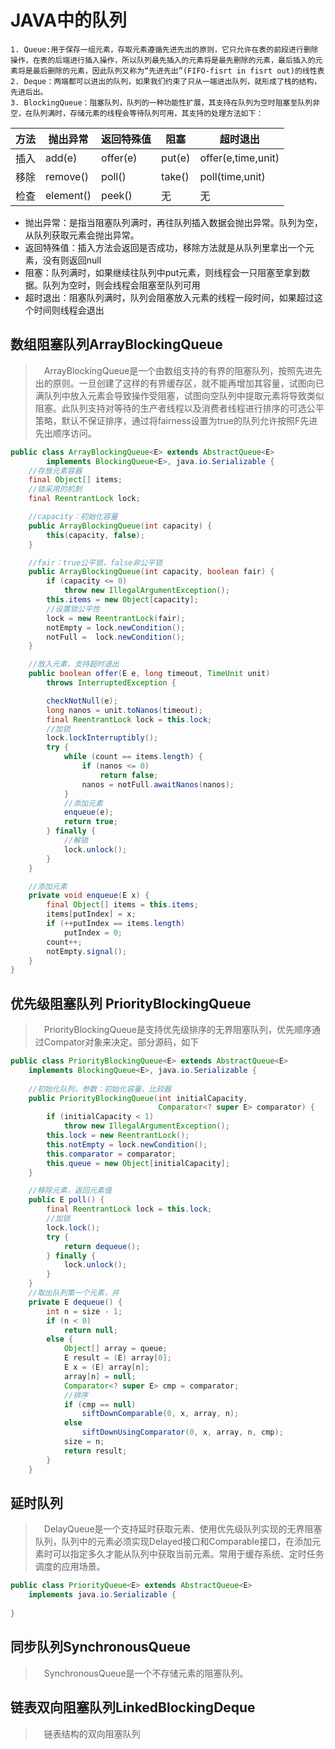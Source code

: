 # JAVA中的队列
    1. Queue:用于保存一组元素，存取元素遵循先进先出的原则，它只允许在表的前段进行删除操作，在表的后端进行插入操作，所以队列最先插入的元素将是最先删除的元素，最后插入的元素将是最后删除的元素，因此队列又称为“先进先出”(FIFO-fisrt in fisrt out)的线性表
    2. Deque：两端都可以进出的队列，如果我们约束了只从一端进出队列，就形成了栈的结构，先进后出。
    3. BlockingQueue：阻塞队列，队列的一种功能性扩展，其支持在队列为空时阻塞至队列非空，在队列满时，存储元素的线程会等待队列可用，其支持的处理方法如下：

方法 | 抛出异常 |  返回特殊值 | 阻塞 | 超时退出  
-|-|-|-|-
插入 | add(e) | offer(e) | put(e) | offer(e,time,unit)
移除 | remove() | poll() | take() | poll(time,unit)
检查 | element() | peek() | 无 | 无

- 抛出异常：是指当阻塞队列满时，再往队列插入数据会抛出异常。队列为空，从队列获取元素会抛出异常。
- 返回特殊值：插入方法会返回是否成功，移除方法就是从队列里拿出一个元素，没有则返回null
- 阻塞：队列满时，如果继续往队列中put元素，则线程会一只阻塞至拿到数据。队列为空时，则会线程会阻塞至队列可用
- 超时退出：阻塞队列满时，队列会阻塞放入元素的线程一段时间，如果超过这个时间则线程会退出

## 数组阻塞队列ArrayBlockingQueue
>&emsp;ArrayBlockingQueue是一个由数组支持的有界的阻塞队列，按照先进先出的原则。一旦创建了这样的有界缓存区，就不能再增加其容量，试图向已满队列中放入元素会导致操作受阻塞，试图向空队列中提取元素将导致类似阻塞。此队列支持对等待的生产者线程以及消费者线程进行排序的可选公平策略，默认不保证排序，通过将fairness设置为true的队列允许按照F先进先出顺序访问。

```java
public class ArrayBlockingQueue<E> extends AbstractQueue<E>
        implements BlockingQueue<E>, java.io.Serializable {
    //存放元素容器
    final Object[] items;
    //锁采用的机制
    final ReentrantLock lock;

    //capacity：初始化容量
    public ArrayBlockingQueue(int capacity) {
        this(capacity, false);
    }

    //fair：true公平锁，false非公平锁
    public ArrayBlockingQueue(int capacity, boolean fair) {
        if (capacity <= 0)
            throw new IllegalArgumentException();
        this.items = new Object[capacity];
        //设置锁公平性
        lock = new ReentrantLock(fair);
        notEmpty = lock.newCondition();
        notFull =  lock.newCondition();
    }

    //放入元素，支持超时退出
    public boolean offer(E e, long timeout, TimeUnit unit)
        throws InterruptedException {

        checkNotNull(e);
        long nanos = unit.toNanos(timeout);
        final ReentrantLock lock = this.lock;
        //加锁
        lock.lockInterruptibly();
        try {
            while (count == items.length) {
                if (nanos <= 0)
                    return false;
                nanos = notFull.awaitNanos(nanos);
            }
            //添加元素
            enqueue(e);
            return true;
        } finally {
            //解锁
            lock.unlock();
        }
    }

    //添加元素
    private void enqueue(E x) {
        final Object[] items = this.items;
        items[putIndex] = x;
        if (++putIndex == items.length)
            putIndex = 0;
        count++;
        notEmpty.signal();
    }
}
```

## 优先级阻塞队列 PriorityBlockingQueue
>&emsp;PriorityBlockingQueue是支持优先级排序的无界阻塞队列，优先顺序通过Compator对象来决定。部分源码，如下
```java
public class PriorityBlockingQueue<E> extends AbstractQueue<E>
    implements BlockingQueue<E>, java.io.Serializable {
    
    //初始化队列，参数：初始化容量、比较器
    public PriorityBlockingQueue(int initialCapacity,
                                 Comparator<? super E> comparator) {
        if (initialCapacity < 1)
            throw new IllegalArgumentException();
        this.lock = new ReentrantLock();
        this.notEmpty = lock.newCondition();
        this.comparator = comparator;
        this.queue = new Object[initialCapacity];
    }

    //移除元素，返回元素值
    public E poll() {
        final ReentrantLock lock = this.lock;
        //加锁
        lock.lock();
        try {
            return dequeue();
        } finally {
            lock.unlock();
        }
    }
    //取出队列第一个元素，并
    private E dequeue() {
        int n = size - 1;
        if (n < 0)
            return null;
        else {
            Object[] array = queue;
            E result = (E) array[0];
            E x = (E) array[n];
            array[n] = null;
            Comparator<? super E> cmp = comparator;
            //排序
            if (cmp == null)
                siftDownComparable(0, x, array, n);
            else
                siftDownUsingComparator(0, x, array, n, cmp);
            size = n;
            return result;
        }
    }
```
## 延时队列 
>&emsp;DelayQueue是一个支持延时获取元素、使用优先级队列实现的无界阻塞队列，队列中的元素必须实现Delayed接口和Comparable接口，在添加元素时可以指定多久才能从队列中获取当前元素。常用于缓存系统、定时任务调度的应用场景。

```java
public class PriorityQueue<E> extends AbstractQueue<E>
    implements java.io.Serializable {
    
}
```

## 同步队列SynchronousQueue
>&emsp;SynchronousQueue是一个不存储元素的阻塞队列。

## 链表双向阻塞队列LinkedBlockingDeque
>&emsp;链表结构的双向阻塞队列